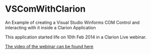 VSComWithClarion
================

An Example of creating a Visual Studio Winforms COM Control and interacting with it inside a Clarion Application

This application started life on 10th Feb 2014 in a Clarion Live webinar.

[The video of the webinar can be found here](https://www.mediafire.com/file/g98oa4ad0j8j69f/ClarionLiveSpecialWebinar_2014-02-10_MarkSarsonOnCreatingCOMForUseInClarion.wmv/file)


